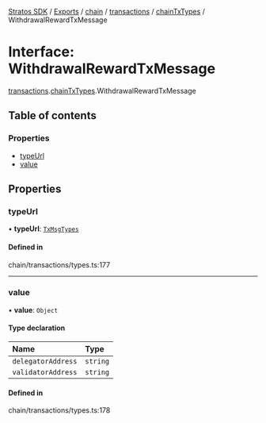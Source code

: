 [Stratos SDK](../README.md) / [Exports](../modules.md) / [chain](../modules/chain.md) / [transactions](../modules/chain.transactions.md) / [chainTxTypes](../modules/chain.transactions.chainTxTypes.md) / WithdrawalRewardTxMessage

# Interface: WithdrawalRewardTxMessage

[transactions](../modules/chain.transactions.md).[chainTxTypes](../modules/chain.transactions.chainTxTypes.md).WithdrawalRewardTxMessage

## Table of contents

### Properties

- [typeUrl](chain.transactions.chainTxTypes.WithdrawalRewardTxMessage.md#typeurl)
- [value](chain.transactions.chainTxTypes.WithdrawalRewardTxMessage.md#value)

## Properties

### typeUrl

• **typeUrl**: [`TxMsgTypes`](../enums/chain.transactions.chainTxTypes.TxMsgTypes.md)

#### Defined in

chain/transactions/types.ts:177

___

### value

• **value**: `Object`

#### Type declaration

| Name | Type |
| :------ | :------ |
| `delegatorAddress` | `string` |
| `validatorAddress` | `string` |

#### Defined in

chain/transactions/types.ts:178
